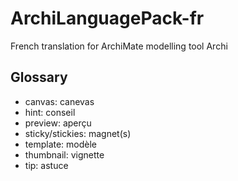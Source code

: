 # ArchiLanguagePack-fr

French translation for ArchiMate modelling tool Archi

## Glossary

* canvas:          canevas
* hint:            conseil
* preview:         aperçu
* sticky/stickies: magnet(s)
* template:        modèle
* thumbnail:       vignette
* tip:             astuce


